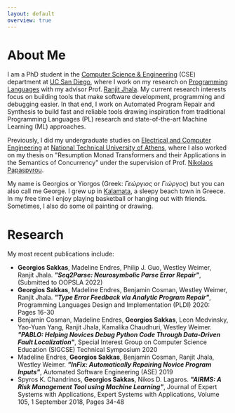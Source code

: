 ```yaml
---
layout: default
overview: true
---
```


# About Me

I am a PhD student in the [Computer Science & Engineering](https://cse.ucsd.edu/) (CSE) department at [UC San Diego](https://ucsd.edu/), where I work on my research on [Programming Languages](https://cseweb.ucsd.edu/groups/progsys/) with my advisor Prof. [Ranjit Jhala](http://ranjitjhala.github.io/). My current research interests focus on building tools that make software development, programming and debugging easier. In that end, I work on Automated Program Repair and Synthesis to build fast and reliable tools drawing inspiration from traditional Programming Languages (PL) research and state-of-the-art Machine Learning (ML) approaches.

Previously, I did my undergraduate studies on [Electrical and Computer Engineering](https://www.ece.ntua.gr/en) at [National Technical University of Athens](https://www.ntua.gr/en/), where I also worked on my thesis on "Resumption Monad Transformers and their Applications in the Semantics of Concurrency" under the supervision of Prof. [Nikolaos Papaspyrou](http://www.softlab.ntua.gr/~nickie/).

My name is Georgios or Yiorgos (Greek: *Γεώργιος* or *Γιώργος*) but you can also call me George. I grew up in [Kalamata](https://en.wikipedia.org/wiki/Kalamata), a sleepy beach town in Greece. In my free time I enjoy playing basketball or hanging out with friends. Sometimes, I also do some oil painting or drawing.

# Research
My most recent publications include:
- **Georgios Sakkas**, Madeline Endres, Philip J. Guo, Westley Weimer, Ranjit Jhala. *__"Seq2Parse: Neurosymbolic Parse Error Repair"__*, (Submitted to OOPSLA 2022)
- **Georgios Sakkas**, Madeline Endres, Benjamin Cosman, Westley Weimer, Ranjit Jhala. *__"Type Error Feedback via Analytic Program Repair"__*, Programming Languages Design and Implementation (PLDI) 2020: Pages 16-30
- Benjamin Cosman, Madeline Endres, **Georgios Sakkas**, Leon Medvinsky, Yao-Yuan Yang, Ranjit Jhala, Kamalika Chaudhuri, Westley Weimer. *__"PABLO: Helping Novices Debug Python Code Through Data-Driven Fault Localization"__*, Special Interest Group on Computer Science Education (SIGCSE) Technical Symposium 2020
- Madeline Endres, **Georgios Sakkas**, Benjamin Cosman, Ranjit Jhala, Westley Weimer. *__"InFix: Automatically Repairing Novice Program Inputs"__*, Automated Software Engineering (ASE) 2019
- Spyros K. Chandrinos, **Georgios Sakkas**, Nikos D. Lagaros. *__"AIRMS: A Risk Management Tool using Machine Learning"__*, Journal of Expert Systems with Applications, Expert Systems with Applications, Volume 105, 1 September 2018, Pages 34-48

<!-- Nowadays, I work mainly on my thesis and recently I finished an internship at [PwC Greece](https://www.pwc.com/gr/en.html). Additionally, I am studying about automated program synthesis, as I am particularly interested in radically simplifing programming and making it accessible to all users. I am also trying to implement my own tool for inductive program synthesis from input-output examples, using neural networks to speed up the search process over the program state space.

My main research interests revolve around the fascinating field of the theory and implementation of Programming Languages and I am specifically interested in the areas of Program Analysis and Program Synthesis. I love working on projects about those topics with my friends and fellow students, and integrating knowledge from various CS fields into these projects. -->
